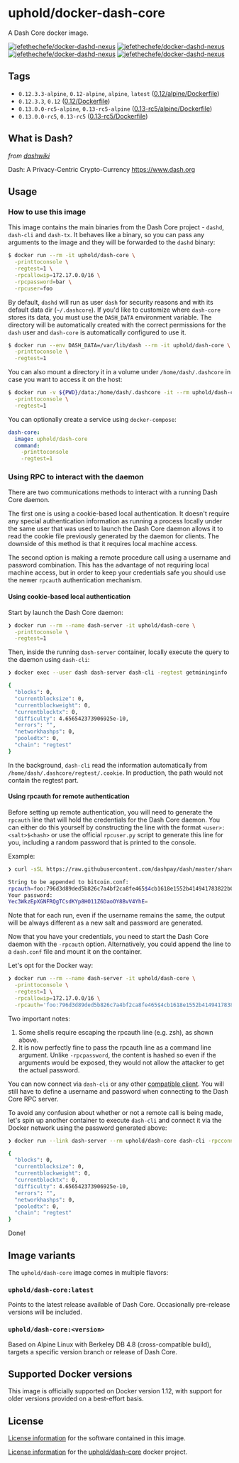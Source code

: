 # uphold/docker-dash-core

A Dash Core docker image.

[![jefethechefe/docker-dashd-nexus][docker-pulls-image]][docker-hub-url] [![jefethechefe/docker-dashd-nexus][docker-stars-image]][docker-hub-url] [![jefethechefe/docker-dashd-nexus][docker-size-image]][docker-hub-url] [![jefethechefe/docker-dashd-nexus][docker-layers-image]][docker-hub-url]

## Tags

- `0.12.3.3-alpine`, `0.12-alpine`, `alpine`, `latest` ([0.12/alpine/Dockerfile](https://github.com/uphold/docker-dash-core/blob/master/0.12/alpine/Dockerfile))
- `0.12.3.3`, `0.12`  ([0.12/Dockerfile](https://github.com/uphold/docker-dash-core/blob/master/0.12/Dockerfile))
- `0.13.0.0-rc5-alpine`, `0.13-rc5-alpine` ([0.13-rc5/alpine/Dockerfile](https://github.com/MindhiveCode/docker-dash-core/blob/master/0.13-rc5/alpine/Dockerfile))
- `0.13.0.0-rc5`, `0.13-rc5`  ([0.13-rc5/Dockerfile](https://github.com/MindhiveCode/docker-dash-core/blob/master/0.13-rc5/Dockerfile))

## What is Dash?
_from [dashwiki](https://github.com/dashpay/dash/wiki)_

Dash: A Privacy-Centric Crypto-Currency https://www.dash.org

## Usage

### How to use this image

This image contains the main binaries from the Dash Core project - `dashd`, `dash-cli` and `dash-tx`. It behaves like a binary, so you can pass any arguments to the image and they will be forwarded to the `dashd` binary:

```sh
$ docker run --rm -it uphold/dash-core \
  -printtoconsole \
  -regtest=1 \
  -rpcallowip=172.17.0.0/16 \
  -rpcpassword=bar \
  -rpcuser=foo
```

By default, `dashd` will run as user `dash` for security reasons and with its default data dir (`~/.dashcore`). If you'd like to customize where `dash-core` stores its data, you must use the `DASH_DATA` environment variable. The directory will be automatically created with the correct permissions for the `dash` user and `dash-core` is automatically configured to use it.

```sh
$ docker run --env DASH_DATA=/var/lib/dash --rm -it uphold/dash-core \
  -printtoconsole \
  -regtest=1
```

You can also mount a directory it in a volume under `/home/dash/.dashcore` in case you want to access it on the host:

```sh
$ docker run -v ${PWD}/data:/home/dash/.dashcore -it --rm uphold/dash-core \
  -printtoconsole \
  -regtest=1
```

You can optionally create a service using `docker-compose`:

```yml
dash-core:
  image: uphold/dash-core
  command:
    -printtoconsole
    -regtest=1
```

### Using RPC to interact with the daemon

There are two communications methods to interact with a running Dash Core daemon.

The first one is using a cookie-based local authentication. It doesn't require any special authentication information as running a process locally under the same user that was used to launch the Dash Core daemon allows it to read the cookie file previously generated by the daemon for clients. The downside of this method is that it requires local machine access.

The second option is making a remote procedure call using a username and password combination. This has the advantage of not requiring local machine access, but in order to keep your credentials safe you should use the newer `rpcauth` authentication mechanism.

#### Using cookie-based local authentication

Start by launch the Dash Core daemon:

```sh
❯ docker run --rm --name dash-server -it uphold/dash-core \
  -printtoconsole \
  -regtest=1
```

Then, inside the running `dash-server` container, locally execute the query to the daemon using `dash-cli`:

```sh
❯ docker exec --user dash dash-server dash-cli -regtest getmininginfo

{
  "blocks": 0,
  "currentblocksize": 0,
  "currentblockweight": 0,
  "currentblocktx": 0,
  "difficulty": 4.656542373906925e-10,
  "errors": "",
  "networkhashps": 0,
  "pooledtx": 0,
  "chain": "regtest"
}
```

In the background, `dash-cli` read the information automatically from `/home/dash/.dashcore/regtest/.cookie`. In production, the path would not contain the regtest part.

#### Using rpcauth for remote authentication

Before setting up remote authentication, you will need to generate the `rpcauth` line that will hold the credentials for the Dash Core daemon.
You can either do this yourself by constructing the line with the format `<user>:<salt>$<hash>` or use the official `rpcuser.py` script to generate this line for you, including a random password that is printed to the console.

Example:

```sh
❯ curl -sSL https://raw.githubusercontent.com/dashpay/dash/master/share/rpcuser/rpcuser.py | python - foo

String to be appended to bitcoin.conf:
rpcauth=foo:796d3d89ded5b826c7a4bf2ca8fe465$4cb1618e1552b414941783822b087b2df8c2b8bb1fa3dc441d9fa8f32d43e054
Your password:
Yec3WkzEpXGNFRQgTCsdKYp8HO11Z6DaoOY8BvV4YhE=
```

Note that for each run, even if the username remains the same, the output will be always different as a new salt and password are generated.

Now that you have your credentials, you need to start the Dash Core daemon with the `-rpcauth` option. Alternatively, you could append the line to a `dash.conf` file and mount it on the container.

Let's opt for the Docker way:

```sh
❯ docker run --rm --name dash-server -it uphold/dash-core \
  -printtoconsole \
  -regtest=1 \
  -rpcallowip=172.17.0.0/16 \
  -rpcauth='foo:796d3d89ded5b826c7a4bf2ca8fe465$4cb1618e1552b414941783822b087b2df8c2b8bb1fa3dc441d9fa8f32d43e054'
```

Two important notes:

1. Some shells require escaping the rpcauth line (e.g. zsh), as shown above.
2. It is now perfectly fine to pass the rpcauth line as a command line argument. Unlike `-rpcpassword`, the content is hashed so even if the arguments would be exposed, they would not allow the attacker to get the actual password.

You can now connect via `dash-cli` or any other [compatible client](https://github.com/uphold/dash-core). You will still have to define a username and password when connecting to the Dash Core RPC server.

To avoid any confusion about whether or not a remote call is being made, let's spin up another container to execute `dash-cli` and connect it via the Docker network using the password generated above:

```sh
❯ docker run --link dash-server --rm uphold/dash-core dash-cli -rpcconnect=dash-server -regtest -rpcuser=foo -rpcpassword='Yec3WkzEpXGNFRQgTCsdKYp8HO11Z6DaoOY8BvV4YhE=' getmininginfo

{
  "blocks": 0,
  "currentblocksize": 0,
  "currentblockweight": 0,
  "currentblocktx": 0,
  "difficulty": 4.656542373906925e-10,
  "errors": "",
  "networkhashps": 0,
  "pooledtx": 0,
  "chain": "regtest"
}
```

Done!


## Image variants

The `uphold/dash-core` image comes in multiple flavors:

### `uphold/dash-core:latest`

Points to the latest release available of Dash Core. Occasionally pre-release versions will be included.

### `uphold/dash-core:<version>`

Based on Alpine Linux with Berkeley DB 4.8 (cross-compatible build), targets a specific version branch or release of Dash Core.

## Supported Docker versions

This image is officially supported on Docker version 1.12, with support for older versions provided on a best-effort basis.

## License

[License information](https://github.com/dashpay/dash/blob/master/COPYING) for the software contained in this image.

[License information](https://github.com/uphold/docker-dash-core/blob/master/LICENSE) for the [uphold/dash-core][docker-hub-url] docker project.

[docker-hub-url]: https://hub.docker.com/r/jefethechefe/docker-dashd-nexus
[docker-layers-image]: https://img.shields.io/imagelayers/layers/uphold/dash-core/latest.svg?style=flat-square
[docker-pulls-image]: https://img.shields.io/docker/pulls/uphold/dash-core.svg?style=flat-square
[docker-size-image]: https://img.shields.io/imagelayers/image-size/uphold/dash-core/latest.svg?style=flat-square
[docker-stars-image]: https://img.shields.io/docker/stars/uphold/dash-core.svg?style=flat-square
